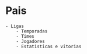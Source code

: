 # Pais

    - Ligas
        - Temporadas
        - Times
        - Jogadores
        - Estatisticas e vitorias
